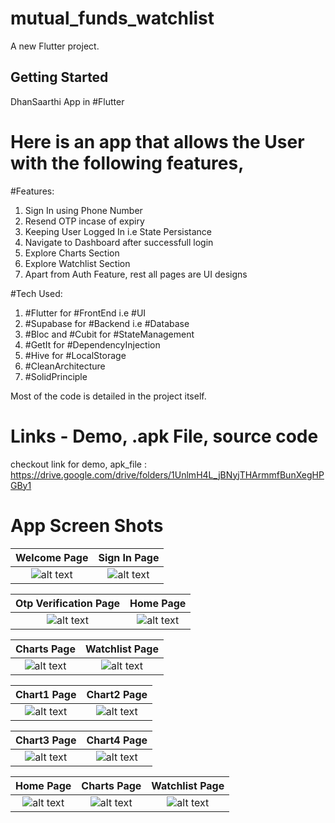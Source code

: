 # mutual_funds_watchlist

A new Flutter project.

## Getting Started

DhanSaarthi App in #Flutter

# Here is an app that allows the User with the following features,

#Features:
1. Sign In using Phone Number
2. Resend OTP incase of expiry
3. Keeping User Logged In i.e State Persistance
4. Navigate to Dashboard after successfull login
5. Explore Charts Section
6. Explore Watchlist Section
7. Apart from Auth Feature, rest all pages are UI designs

#Tech Used:
1. #Flutter for #FrontEnd i.e #UI
2. #Supabase for #Backend i.e #Database
3. #Bloc and #Cubit for #StateManagement
4. #GetIt for #DependencyInjection
5. #Hive for #LocalStorage
6. #CleanArchitecture
7. #SolidPrinciple

Most of the code is detailed in the project itself.

# Links - Demo, .apk File, source code

checkout link for demo, apk_file :  https://drive.google.com/drive/folders/1UnlmH4L_jBNyjTHArmmfBunXegHPGBy1


# App Screen Shots

Welcome Page                                    |Sign In Page
:-------------------------:                     |:-------------------------:
![alt text](<screenshots/auth_welcome.jpg>)     |![alt text](<screenshots/auth_signin.jpg>)



Otp Verification Page                           |Home Page
:-------------------------:                     |:-------------------------:
![alt text](<screenshots/auth_otp.jpg>)         |![alt text](<screenshots/home.jpg>)



|Charts Page                                    |Watchlist Page
|:-------------------------:                    |:-------------------------:
|![alt text](<screenshots/charts.jpg>)          |![alt text](<screenshots/watchlist.jpg>) 



|Chart1 Page                                    |Chart2 Page
|:-------------------------:                    |:-------------------------:
|![alt text](<screenshots/chart1.jpg>)          |![alt text](<screenshots/Chart2.jpg>) 



|Chart3 Page                                    |Chart4 Page
|:-------------------------:                    |:-------------------------:
|![alt text](<screenshots/Chart3.jpg>)          |![alt text](<screenshots/Chart4.jpg>) 



















Home Page                                       |Charts Page                                      |Watchlist Page
:-------------------------:                     |:-------------------------:                      |:-------------------------:
![alt text](<screenshots/home.jpg>)             |![alt text](<screenshots/charts.jpg>)            |![alt text](<screenshots/watchlist.jpg>) 

